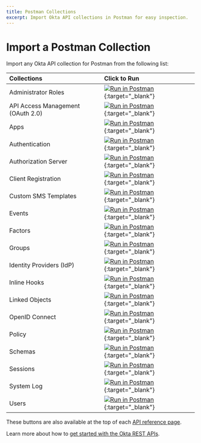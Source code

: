 ```yaml
---
title: Postman Collections
excerpt: Import Okta API collections in Postman for easy inspection.
---
```


# Import a Postman Collection

Import any Okta API collection for Postman from the following list:

| Collections                       | Click to Run                                                                                                                           |
|:----------------------------------|:---------------------------------------------------------------------------------------------------------------------------------------|
| Administrator Roles               | [![Run in Postman](https://run.pstmn.io/button.svg)](https://app.getpostman.com/run-collection/04f5ec85685ac6f2827e){:target="_blank"} |
| API Access Management (OAuth 2.0) | [![Run in Postman](https://run.pstmn.io/button.svg)](https://app.getpostman.com/run-collection/52edf1dcddc70269b77d){:target="_blank"} |
| Apps                              | [![Run in Postman](https://run.pstmn.io/button.svg)](https://app.getpostman.com/run-collection/4857222012c11cf5e8cd){:target="_blank"} |
| Authentication                    | [![Run in Postman](https://run.pstmn.io/button.svg)](https://app.getpostman.com/run-collection/f9684487e584101f25a3){:target="_blank"} |
| Authorization Server              | [![Run in Postman](https://run.pstmn.io/button.svg)](https://app.getpostman.com/run-collection/145f5d5fb42a04e22c3e){:target="_blank"} |
| Client Registration               | [![Run in Postman](https://run.pstmn.io/button.svg)](https://app.getpostman.com/run-collection/291ba43cde74844dd4a7){:target="_blank"} |
| Custom SMS Templates              | [![Run in Postman](https://run.pstmn.io/button.svg)](https://app.getpostman.com/run-collection/d71f7946d8d56ccdaa06){:target="_blank"} |
| Events                            | [![Run in Postman](https://run.pstmn.io/button.svg)](https://app.getpostman.com/run-collection/f990a71f061a7a16d0bf){:target="_blank"} |
| Factors                           | [![Run in Postman](https://run.pstmn.io/button.svg)](https://app.getpostman.com/run-collection/9fdda657d134039fcaba){:target="_blank"} |
| Groups                            | [![Run in Postman](https://run.pstmn.io/button.svg)](https://app.getpostman.com/run-collection/0bb414f9594ed93672a0){:target="_blank"} |
| Identity Providers (IdP)          | [![Run in Postman](https://run.pstmn.io/button.svg)](https://app.getpostman.com/run-collection/00a7a643fc0ab3bb54c8){:target="_blank"} |
| Inline Hooks                      | [![Run in Postman](https://run.pstmn.io/button.svg)](https://app.getpostman.com/run-collection/b9651dc833b18e4c4666){:target="_blank"} |
| Linked Objects                    | [![Run in Postman](https://run.pstmn.io/button.svg)](https://app.getpostman.com/run-collection/ed4c5606d25d1014b7ea){:target="_blank"} |
| OpenID Connect                    | [![Run in Postman](https://run.pstmn.io/button.svg)](https://app.getpostman.com/run-collection/fd92d7c1ab0fbfdecab2){:target="_blank"} |
| Policy                            | [![Run in Postman](https://run.pstmn.io/button.svg)](https://app.getpostman.com/run-collection/0dfd99e544a12ea3db5b){:target="_blank"} |
| Schemas                           | [![Run in Postman](https://run.pstmn.io/button.svg)](https://app.getpostman.com/run-collection/443242e60287fb4b8d6d){:target="_blank"} |
| Sessions                          | [![Run in Postman](https://run.pstmn.io/button.svg)](https://app.getpostman.com/run-collection/b2e06a22c396bcc94530){:target="_blank"} |
| System Log                        | [![Run in Postman](https://run.pstmn.io/button.svg)](https://app.getpostman.com/run-collection/54def5ab52f04b7e4011){:target="_blank"} |
| Users                             | [![Run in Postman](https://run.pstmn.io/button.svg)](https://app.getpostman.com/run-collection/1755573c5cf5fbf7968b){:target="_blank"} |

These buttons are also available at the top of each [API reference page](/docs/api/resources/apps).

Learn more about how to [get started with the Okta REST APIs](/code/rest/).
